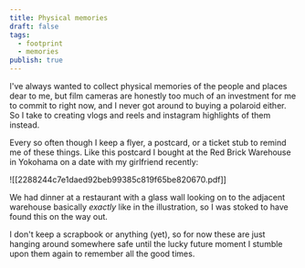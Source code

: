 ```yaml
---
title: Physical memories
draft: false
tags:
  - footprint
  - memories
publish: true
---
```


I've always wanted to collect physical memories of the people and places dear to me, but film cameras are honestly too much of an investment for me to commit to right now, and I never got around to buying a polaroid either. So I take to creating vlogs and reels and instagram highlights of them instead.

Every so often though I keep a flyer, a postcard, or a ticket stub to remind me of these things. Like this postcard I bought at the Red Brick Warehouse in Yokohama on a date with my girlfriend recently:

![[2288244c7e1daed92beb99385c819f65be820670.pdf]]

We had dinner at a restaurant with a glass wall looking on to the adjacent warehouse basically *exactly* like in the illustration, so I was stoked to have found this on the way out. 

I don't keep a scrapbook or anything (yet), so for now these are just hanging around somewhere safe until the lucky future moment I stumble upon them again to remember all the good times. 